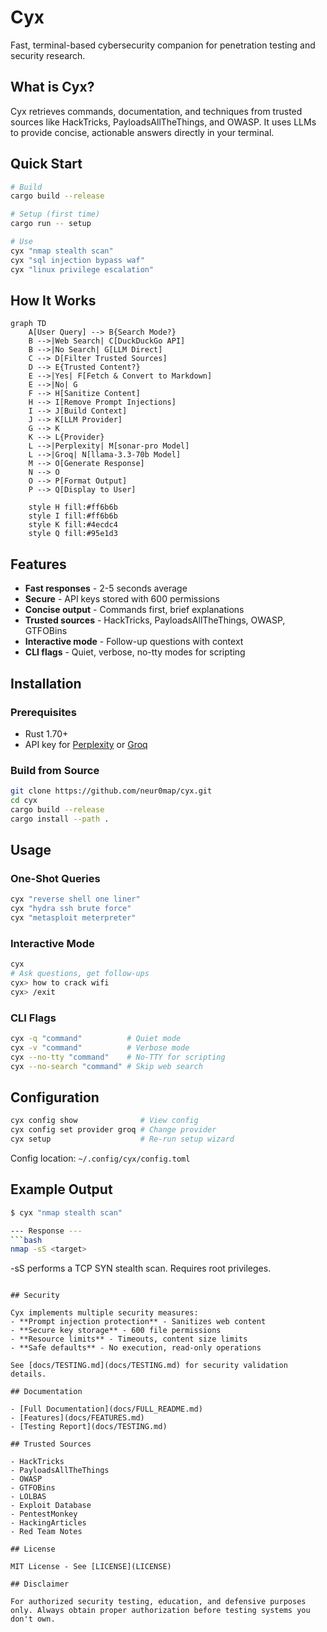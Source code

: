 # Cyx

Fast, terminal-based cybersecurity companion for penetration testing and security research.

## What is Cyx?

Cyx retrieves commands, documentation, and techniques from trusted sources like HackTricks, PayloadsAllTheThings, and OWASP. It uses LLMs to provide concise, actionable answers directly in your terminal.

## Quick Start

```bash
# Build
cargo build --release

# Setup (first time)
cargo run -- setup

# Use
cyx "nmap stealth scan"
cyx "sql injection bypass waf"
cyx "linux privilege escalation"
```

## How It Works

```mermaid
graph TD
    A[User Query] --> B{Search Mode?}
    B -->|Web Search| C[DuckDuckGo API]
    B -->|No Search| G[LLM Direct]
    C --> D[Filter Trusted Sources]
    D --> E{Trusted Content?}
    E -->|Yes| F[Fetch & Convert to Markdown]
    E -->|No| G
    F --> H[Sanitize Content]
    H --> I[Remove Prompt Injections]
    I --> J[Build Context]
    J --> K[LLM Provider]
    G --> K
    K --> L{Provider}
    L -->|Perplexity| M[sonar-pro Model]
    L -->|Groq| N[llama-3.3-70b Model]
    M --> O[Generate Response]
    N --> O
    O --> P[Format Output]
    P --> Q[Display to User]

    style H fill:#ff6b6b
    style I fill:#ff6b6b
    style K fill:#4ecdc4
    style Q fill:#95e1d3
```

## Features

- **Fast responses** - 2-5 seconds average
- **Secure** - API keys stored with 600 permissions
- **Concise output** - Commands first, brief explanations
- **Trusted sources** - HackTricks, PayloadsAllTheThings, OWASP, GTFOBins
- **Interactive mode** - Follow-up questions with context
- **CLI flags** - Quiet, verbose, no-tty modes for scripting

## Installation

### Prerequisites

- Rust 1.70+
- API key for [Perplexity](https://www.perplexity.ai/settings/api) or [Groq](https://console.groq.com)

### Build from Source

```bash
git clone https://github.com/neur0map/cyx.git
cd cyx
cargo build --release
cargo install --path .
```

## Usage

### One-Shot Queries
```bash
cyx "reverse shell one liner"
cyx "hydra ssh brute force"
cyx "metasploit meterpreter"
```

### Interactive Mode
```bash
cyx
# Ask questions, get follow-ups
cyx> how to crack wifi
cyx> /exit
```

### CLI Flags
```bash
cyx -q "command"          # Quiet mode
cyx -v "command"          # Verbose mode
cyx --no-tty "command"    # No-TTY for scripting
cyx --no-search "command" # Skip web search
```

## Configuration

```bash
cyx config show              # View config
cyx config set provider groq # Change provider
cyx setup                    # Re-run setup wizard
```

Config location: `~/.config/cyx/config.toml`

## Example Output

```bash
$ cyx "nmap stealth scan"

--- Response ---
```bash
nmap -sS <target>
```
-sS performs a TCP SYN stealth scan. Requires root privileges.
```

## Security

Cyx implements multiple security measures:
- **Prompt injection protection** - Sanitizes web content
- **Secure key storage** - 600 file permissions
- **Resource limits** - Timeouts, content size limits
- **Safe defaults** - No execution, read-only operations

See [docs/TESTING.md](docs/TESTING.md) for security validation details.

## Documentation

- [Full Documentation](docs/FULL_README.md)
- [Features](docs/FEATURES.md)
- [Testing Report](docs/TESTING.md)

## Trusted Sources

- HackTricks
- PayloadsAllTheThings
- OWASP
- GTFOBins
- LOLBAS
- Exploit Database
- PentestMonkey
- HackingArticles
- Red Team Notes

## License

MIT License - See [LICENSE](LICENSE)

## Disclaimer

For authorized security testing, education, and defensive purposes only. Always obtain proper authorization before testing systems you don't own.
